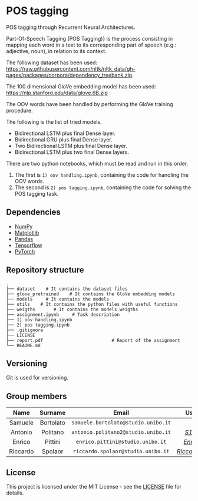 # POS tagging 

POS tagging through Recurrent Neural Architectures.

Part-Of-Speech Tagging (POS Tagging)} is the process consisting in mapping each word in a text to its corresponding part of speech (e.g.: adjective, noun), in relation to its context.

The following dataset has been used: https://raw.githubusercontent.com/nltk/nltk_data/gh-pages/packages/corpora/dependency_treebank.zip.

The $100$ dimensional GloVe embedding model has been used: https://nlp.stanford.edu/data/glove.6B.zip

The OOV words have been handled by performing the GloVe training procedure.

The following is the list of tried models.
- Bidirectional LSTM plus final Dense layer.
- Bidirectional GRU plus final Dense layer.
- Two Bidirectional LSTM plus final Dense layer.
- Bidirectional LSTM plus two final Dense layers.

There are two python notebooks, which must be read and run in this order.
1. The first is `1) oov handling.ipynb`, containing the code for handling the OOV words.
2. The second is `2) pos tagging.ipynb`, containing the code for solving the POS tagging task.

## Dependencies
- [NumPy](https://pypi.org/project/numpy/)
- [Matplotlib](https://pypi.org/project/matplotlib/)
- [Pandas](https://pypi.org/project/pandas/)
- [Tensorflow](https://pypi.org/project/tensorflow/)
- [PyTorch](https://pypi.org/project/torch/)

## Repository structure

    .
    ├── dataset    # It contains the dataset files
    ├── glove_pretrained    # It contains the GloVe embedding models                           
    ├── models     # It contains the models                           
    ├── utils    # It contains the python files with useful functions
    ├── weigths       # It contains the models weigths
    ├── assignment.ipynb     # Task description
    ├── 1) oov handling.ipynb   
    ├── 2) pos tagging.ipynb 
    ├── .gitignore
    ├── LICENSE
    ├── report.pdf                          # Report of the assignment
    └── README.md

## Versioning

Git is used for versioning.

## Group members

|  Name           |  Surname  |     Email                           |    Username                                             |
| :-------------: | :-------: | :---------------------------------: | :-----------------------------------------------------: |
| Samuele         | Bortolato  | `samuele.bortolato@studio.unibo.it` | [_Sam_](https://github.com/samuele-bortolato)               |
| Antonio         | Politano  | `antonio.politano2@studio.unibo.it` | [_S1082351_](https://github.com/S1082351)               |
| Enrico          | Pittini   | `enrico.pittini@studio.unibo.it`    | [_EnricoPittini_](https://github.com/EnricoPittini)     |
| Riccardo        | Spolaor   | `riccardo.spolaor@studio.unibo.it`  | [_RiccardoSpolaor_](https://github.com/RiccardoSpolaor) |

## License

This project is licensed under the MIT License - see the [LICENSE](LICENSE) file for details.
